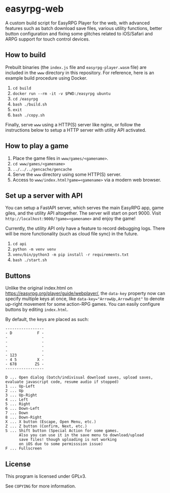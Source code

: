# easyrpg-web

A custom build script for EasyRPG Player for the web, with advanced features such as batch download save files, various utility functions, better button configuration and fixing some glitches related to iOS/Safari and ARPG support for touch control devices.

## How to build

Prebuilt binaries (the `index.js` file and `easyrpg-player.wasm` file) are included in the `www` directory in this repository. For reference, here is an example build procedure using Docker.

1. `cd build`
2. `docker run --rm -it -v $PWD:/easyrpg ubuntu`
3. `cd /easyrpg`
4. `bash ./build.sh`
5. `exit`
6. `bash ./copy.sh`

Finally, serve `www` using a HTTP(S) server like nginx, or follow the instructions below to setup a HTTP server with utility API activated.

## How to play a game

1. Place the game files in `www/games/<gamename>`.
2. `cd www/games/<gamename>`
3. `../../../gencache/gencache`
4. Serve the `www` directory using some HTTP(S) server.
5. Access to `www/index.html?game=<gamename>` via a modern web browser.

## Set up a server with API

You can setup a FastAPI server, which serves the main EasyRPG app, game giles, and the utility API altogether. The server will start on port 9000. Visit `http://localhost:9000/?game=<gamename>` and enjoy the game!

Currently, the utility API only have a feature to record debugging logs. There will be more functionality (such as cloud file sync) in the future.

1. `cd api`
2. `python -m venv venv`
3. `venv/bin/python3 -m pip install -r requirements.txt`
4. `bash ./start.sh`

## Buttons

Unlike the original index.html on <https://easyrpg.org/player/guide/webplayer/>, the `data-key` property now can specify multiple keys at once, like `data-key="ArrowUp,ArrowRight"` to denote up-right movement for some action-RPG games. You can easily configure buttons by editing `index.html`.

By default, the keys are placed as such:

```
-----------------
- D           F -
-               -
-               -
-               -
-               -
- 123           -
- 4 5         X -
- 678        ZS -
-----------------

D ... Open dialog (batch/indivisual download saves, upload saves, evaluate javascript code, resume audio if stopped)
1 ... Up-Left
2 ... Up
3 ... Up-Right
4 ... Left
5 ... Right
6 ... Down-Left
7 ... Down
8 ... Down-Right
X ... X button (Escape, Open Menu, etc.)
Z ... Z button (Confirm, Next, etc.)
S ... Shift button (Special Action for some games.
      Also you can use it in the save menu to download/upload
      save files! though uploading is not working
      on iOS due to some permisssion issue)
F ... Fullscreen
```

## License

This program is licensed under GPLv3.

See `COPYING` for more information.
